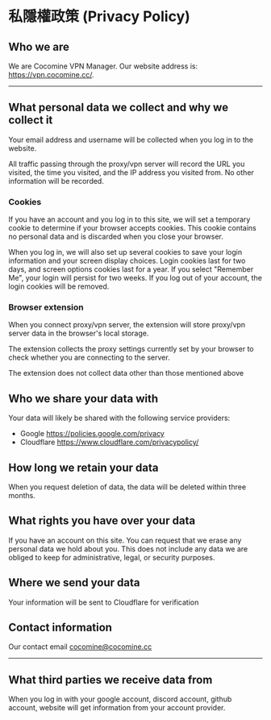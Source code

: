 私隱權政策 (Privacy Policy)
===

## Who we are
We are Cocomine VPN Manager. Our website address is: https://vpn.cocomine.cc/.

---
## What personal data we collect and why we collect it
Your email address and username will be collected when you log in to the website.

All traffic passing through the proxy/vpn server will record the URL you visited, the time you visited, and the IP address you visited from.
No other information will be recorded.

### Cookies
If you have an account and you log in to this site, we will set a temporary cookie to determine if your browser accepts cookies. This cookie contains no personal data and is discarded when you close your browser.

When you log in, we will also set up several cookies to save your login information and your screen display choices. Login cookies last for two days, and screen options cookies last for a year. If you select "Remember Me", your login will persist for two weeks. If you log out of your account, the login cookies will be removed.

### Browser extension
When you connect proxy/vpn server, the extension will store proxy/vpn server data in the browser's local storage.

The extension collects the proxy settings currently set by your browser to check whether you are connecting to the server.

The extension does not collect data other than those mentioned above

## Who we share your data with
Your data will likely be shared with the following service providers:

+ Google https://policies.google.com/privacy
+ Cloudflare https://www.cloudflare.com/privacypolicy/

## How long we retain your data
When you request deletion of data, the data will be deleted within three months.

## What rights you have over your data
If you have an account on this site. You can request that we erase any personal data we hold about you. This does not include any data we are obliged to keep for administrative, legal, or security purposes.

## Where we send your data
Your information will be sent to Cloudflare for verification

## Contact information
Our contact email [cocomine@cocomine.cc](mailto:cocomine@cocomine.cc)

---
## What third parties we receive data from</h3>
When you log in with your google account, discord account, github account, website will get information from your account provider.

